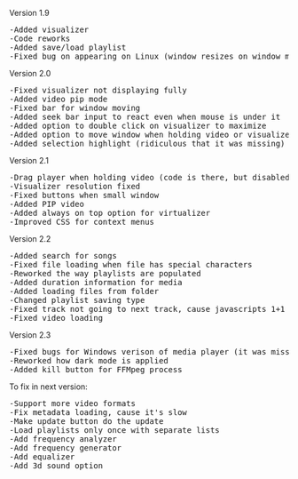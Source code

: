 Version 1.9
<pre>
-Added visualizer
-Code reworks
-Added save/load playlist
-Fixed bug on appearing on Linux (window resizes on window moving due compozitor)
</pre>
Version 2.0
<pre>
-Fixed visualizer not displaying fully
-Added video pip mode
-Fixed bar for window moving
-Added seek bar input to react even when mouse is under it
-Added option to double click on visualizer to maximize
-Added option to move window when holding video or visualizer
-Added selection highlight (ridiculous that it was missing)
</pre>
Version 2.1
<pre>
-Drag player when holding video (code is there, but disabled)
-Visualizer resolution fixed
-Fixed buttons when small window
-Added PIP video
-Added always on top option for virtualizer
-Improved CSS for context menus
</pre>
Version 2.2
<pre>
-Added search for songs
-Fixed file loading when file has special characters
-Reworked the way playlists are populated
-Added duration information for media
-Added loading files from folder
-Changed playlist saving type
-Fixed track not going to next track, cause javascripts 1+1 is 11.....
-Fixed video loading
</pre>
Version 2.3
<pre>
-Fixed bugs for Windows verison of media player (it was missing ffmpeg.exe, cause i built it on Linux)
-Reworked how dark mode is applied
-Added kill button for FFMpeg process
</pre>
To fix in next version:
<pre>
-Support more video formats
-Fix metadata loading, cause it's slow
-Make update button do the update
-Load playlists only once with separate lists
-Add frequency analyzer
-Add frequency generator
-Add equalizer
-Add 3d sound option
</pre>
